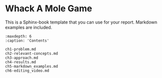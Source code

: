 # Whack A Mole Game

This is a Sphinx-book template that you can use for your report. Markdown examples are included.

```{toctree}
:maxdepth: 6
:caption: 'Contents'

ch1-problem.md
ch2-relevant-concepts.md
ch3-approach.md
ch4-results.md
ch5-markdown_examples.md
ch6-editing_video.md
```

